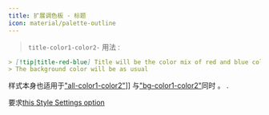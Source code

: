 ```yaml
---
title: 扩展调色板 - 标题
icon: material/palette-outline
---
```

> `title-color1-color2-`
用法 :
```md
> [!tip|title-red-blue] Title will be the color mix of red and blue colors of this theme
> The background color will be as usual
```

样式本身也适用于["all-color1-color2"](../combined-styling/page-10.md)]] 与["bg-color1-color2"](../bg-styling/page-10.md)同时 。
.

要求[this Style Settings option](../../Style-Settings/Editor/Accent-Colors/index.md#enabled-extended-color-palette)